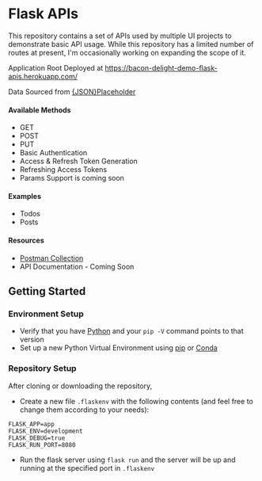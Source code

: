 # Flask APIs
This repository contains a set of APIs used by multiple UI projects to demonstrate basic API usage. While this repository has a limited number of routes at present, I'm occasionally working on expanding the scope of it.

Application Root Deployed at https://bacon-delight-demo-flask-apis.herokuapp.com/

Data Sourced from [{JSON}Placeholder](https://jsonplaceholder.typicode.com/)


#### Available Methods
- GET
- POST
- PUT
- Basic Authentication
- Access & Refresh Token Generation
- Refreshing Access Tokens
- Params Support is coming soon

#### Examples
- Todos
- Posts

#### Resources
- [Postman Collection](https://www.getpostman.com/collections/b9de29a0a046ce29d82c)
- API Documentation - Coming Soon




## Getting Started

### Environment Setup
- Verify that you have [Python](https://www.python.org/downloads/) and your `pip -V` command points to that version
- Set up a new Python Virtual Environment using [pip](https://packaging.python.org/guides/installing-using-pip-and-virtual-environments/) or [Conda](https://docs.conda.io/projects/conda/en/latest/user-guide/tasks/manage-environments.html)

### Repository Setup
After cloning or downloading the repository,
- Create a new file `.flaskenv` with the following contents (and feel free to change them according to your needs):
```
FLASK_APP=app
FLASK_ENV=development
FLASK_DEBUG=true
FLASK_RUN_PORT=8080
```
- Run the flask server using `flask run` and the server will be up and running at the specified port in `.flaskenv`